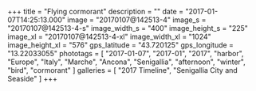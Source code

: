 +++
title = "Flying cormorant"
description = ""
date = "2017-01-07T14:25:13.000"
image = "20170107@142513-4"
image_s = "20170107@142513-4-s"
image_width_s = "400"
image_height_s = "225"
image_xl = "20170107@142513-4-xl"
image_width_xl = "1024"
image_height_xl = "576"
gps_latitude = "43.720125"
gps_longitude = "13.22033055"
phototags = [ "2017-01-07", "2017-01", "2017", "harbor", "Europe", "Italy", "Marche", "Ancona", "Senigallia", "afternoon", "winter", "bird", "cormorant" ]
galleries = [ "2017 Timeline", "Senigallia City and Seaside" ]
+++

